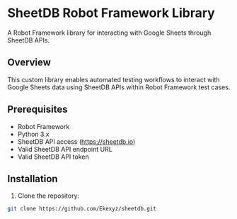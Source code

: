 # SheetDB Robot Framework Library

A Robot Framework library for interacting with Google Sheets through SheetDB APIs.

## Overview

This custom library enables automated testing workflows to interact with Google Sheets data using SheetDB APIs within Robot Framework test cases.

## Prerequisites

- Robot Framework
- Python 3.x
- SheetDB API access (https://sheetdb.io)
- Valid SheetDB API endpoint URL
- Valid SheetDB API token

## Installation

1. Clone the repository:
```bash
git clone https://github.com/Ekexyz/sheetdb.git

